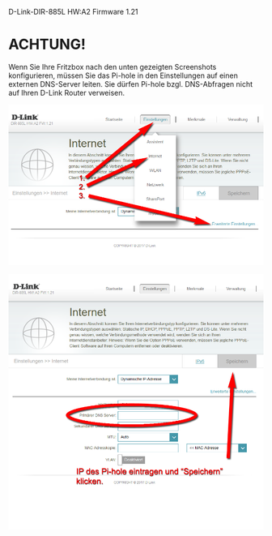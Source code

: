 D-Link-DIR-885L HW:A2 Firmware 1.21

# ACHTUNG!

Wenn Sie Ihre Fritzbox nach den unten gezeigten Screenshots konfigurieren, müssen Sie das Pi-hole in den Einstellungen auf einen externen DNS-Server leiten. Sie dürfen Pi-hole bzgl. DNS-Abfragen nicht auf Ihren D-Link Router verweisen.


![](D-Link-DIR-885L-1.png)

![](D-Link-DIR-885L-2.png)

